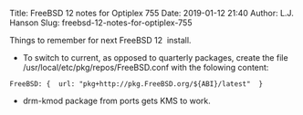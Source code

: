 Title: FreeBSD 12 notes for Optiplex 755
Date: 2019-01-12 21:40
Author: L.J. Hanson
Slug: freebsd-12-notes-for-optiplex-755

Things to remember for next FreeBSD 12  install.

- To switch to current, as opposed to quarterly packages, create the file /usr/local/etc/pkg/repos/FreeBSD.conf with the folowing content:

```shell
FreeBSD: {  url: "pkg+http://pkg.FreeBSD.org/${ABI}/latest"  }
```

- drm-kmod package from ports gets KMS to work.
